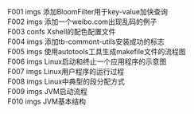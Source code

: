 F001    imgs    添加BloomFilter用于key-value加快查询<br/>
F002    imgs    添加一个weibo.com出现乱码的例子<br/>
F003    confs   Xshell的配色配置文件<br/>
F004    imgs    添加tb-commont-utils安装成功的标志<br/>
F005    imgs    使用autotools工具生成makefile文件的流程图<br/>
F006    imgs    Linux启动和终止一个应用程序的示意图<br/>
F007    imgs    Linux用户程序的运行过程<br/>
F008    imgs    Linux中典型的段分配方式<br/>
F009	imgs	JVM启动流程<br/>
F010	imgs	JVM基本结构<br/>
